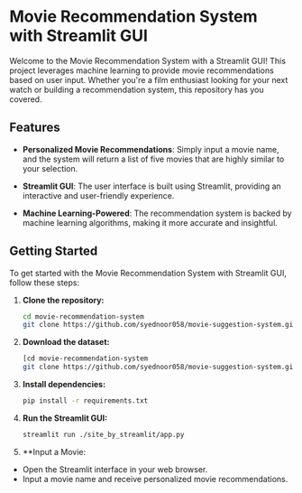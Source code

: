 # Movie Recommendation System with Streamlit GUI

Welcome to the Movie Recommendation System with a Streamlit GUI! This project leverages machine learning to provide movie recommendations based on user input. Whether you're a film enthusiast looking for your next watch or building a recommendation system, this repository has you covered.

## Features

- **Personalized Movie Recommendations**: Simply input a movie name, and the system will return a list of five movies that are highly similar to your selection.

- **Streamlit GUI**: The user interface is built using Streamlit, providing an interactive and user-friendly experience.

- **Machine Learning-Powered**: The recommendation system is backed by machine learning algorithms, making it more accurate and insightful.

## Getting Started

To get started with the Movie Recommendation System with Streamlit GUI, follow these steps:

1. **Clone the repository:**

   ```sh
   cd movie-recommendation-system
   git clone https://github.com/syednoor058/movie-suggestion-system.git

2. **Download the dataset:**

   ```sh
   [cd movie-recommendation-system
   git clone https://github.com/syednoor058/movie-suggestion-system.git](https://grouplens.org/datasets/movielens/20m/)


3. **Install dependencies:**

   ```sh
   pip install -r requirements.txt

4. **Run the Streamlit GUI:**

   ```sh
   streamlit run ./site_by_streamlit/app.py

5. **Input a Movie:

  - Open the Streamlit interface in your web browser.
  - Input a movie name and receive personalized movie recommendations.
